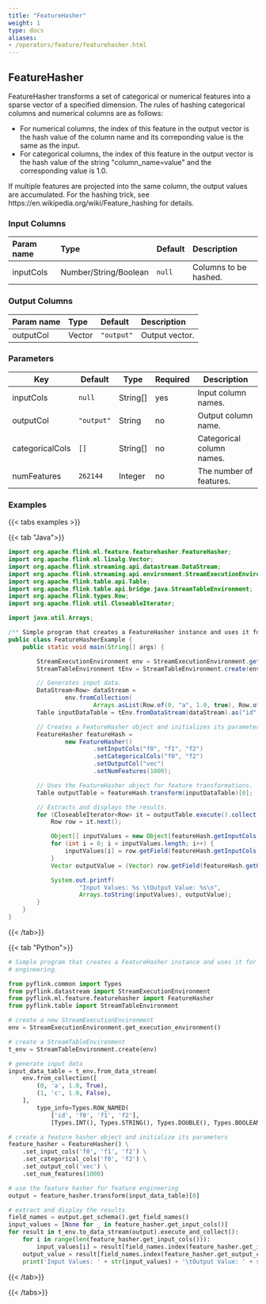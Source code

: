 ```yaml
---
title: "FeatureHasher"
weight: 1
type: docs
aliases:
- /operators/feature/featurehasher.html
---
```


<!--
Licensed to the Apache Software Foundation (ASF) under one
or more contributor license agreements.  See the NOTICE file
distributed with this work for additional information
regarding copyright ownership.  The ASF licenses this file
to you under the Apache License, Version 2.0 (the
"License"); you may not use this file except in compliance
with the License.  You may obtain a copy of the License at

  http://www.apache.org/licenses/LICENSE-2.0

Unless required by applicable law or agreed to in writing,
software distributed under the License is distributed on an
"AS IS" BASIS, WITHOUT WARRANTIES OR CONDITIONS OF ANY
KIND, either express or implied.  See the License for the
specific language governing permissions and limitations
under the License.
-->

## FeatureHasher

FeatureHasher transforms a set of categorical or numerical features into a sparse vector of
a specified dimension. The rules of hashing categorical columns and numerical columns are as
follows:

<ul>
<li>For numerical columns, the index of this feature in the output vector is the hash value of
      the column name and its correponding value is the same as the input.
<li>For categorical columns, the index of this feature in the output vector is the hash value
      of the string "column_name=value" and the corresponding value is 1.0.
</ul>

<p>If multiple features are projected into the same column, the output values are accumulated.
For the hashing trick, see https://en.wikipedia.org/wiki/Feature_hashing for details.

### Input Columns

| Param name | Type                  | Default | Description           |
|:-----------|:----------------------|:--------|:----------------------|
| inputCols  | Number/String/Boolean | `null`  | Columns to be hashed. |

### Output Columns

| Param name | Type   | Default    | Description    |
|:-----------|:-------|:-----------|:---------------|
| outputCol  | Vector | `"output"` | Output vector. |

### Parameters

| Key             | Default    | Type      | Required | Description               |
|-----------------|------------|-----------|----------|---------------------------|
| inputCols       | `null`     | String[]  | yes      | Input column names.       |
| outputCol       | `"output"` | String    | no       | Output column name.       |
| categoricalCols | `[]`       | String[]  | no       | Categorical column names. |
| numFeatures     | `262144`   | Integer   | no       | The number of features.   |
### Examples

{{< tabs examples >}}

{{< tab "Java">}}

```java
import org.apache.flink.ml.feature.featurehasher.FeatureHasher;
import org.apache.flink.ml.linalg.Vector;
import org.apache.flink.streaming.api.datastream.DataStream;
import org.apache.flink.streaming.api.environment.StreamExecutionEnvironment;
import org.apache.flink.table.api.Table;
import org.apache.flink.table.api.bridge.java.StreamTableEnvironment;
import org.apache.flink.types.Row;
import org.apache.flink.util.CloseableIterator;

import java.util.Arrays;

/** Simple program that creates a FeatureHasher instance and uses it for feature engineering. */
public class FeatureHasherExample {
    public static void main(String[] args) {

        StreamExecutionEnvironment env = StreamExecutionEnvironment.getExecutionEnvironment();
        StreamTableEnvironment tEnv = StreamTableEnvironment.create(env);

        // Generates input data.
        DataStream<Row> dataStream =
                env.fromCollection(
                        Arrays.asList(Row.of(0, "a", 1.0, true), Row.of(1, "c", 1.0, false)));
        Table inputDataTable = tEnv.fromDataStream(dataStream).as("id", "f0", "f1", "f2");

        // Creates a FeatureHasher object and initializes its parameters.
        FeatureHasher featureHash =
                new FeatureHasher()
                        .setInputCols("f0", "f1", "f2")
                        .setCategoricalCols("f0", "f2")
                        .setOutputCol("vec")
                        .setNumFeatures(1000);

        // Uses the FeatureHasher object for feature transformations.
        Table outputTable = featureHash.transform(inputDataTable)[0];

        // Extracts and displays the results.
        for (CloseableIterator<Row> it = outputTable.execute().collect(); it.hasNext(); ) {
            Row row = it.next();

            Object[] inputValues = new Object[featureHash.getInputCols().length];
            for (int i = 0; i < inputValues.length; i++) {
                inputValues[i] = row.getField(featureHash.getInputCols()[i]);
            }
            Vector outputValue = (Vector) row.getField(featureHash.getOutputCol());

            System.out.printf(
                    "Input Values: %s \tOutput Value: %s\n",
                    Arrays.toString(inputValues), outputValue);
        }
    }
}

```

{{< /tab>}}

{{< tab "Python">}}

```python
# Simple program that creates a FeatureHasher instance and uses it for feature
# engineering.

from pyflink.common import Types
from pyflink.datastream import StreamExecutionEnvironment
from pyflink.ml.feature.featurehasher import FeatureHasher
from pyflink.table import StreamTableEnvironment

# create a new StreamExecutionEnvironment
env = StreamExecutionEnvironment.get_execution_environment()

# create a StreamTableEnvironment
t_env = StreamTableEnvironment.create(env)

# generate input data
input_data_table = t_env.from_data_stream(
    env.from_collection([
        (0, 'a', 1.0, True),
        (1, 'c', 1.0, False),
    ],
        type_info=Types.ROW_NAMED(
            ['id', 'f0', 'f1', 'f2'],
            [Types.INT(), Types.STRING(), Types.DOUBLE(), Types.BOOLEAN()])))

# create a feature hasher object and initialize its parameters
feature_hasher = FeatureHasher() \
    .set_input_cols('f0', 'f1', 'f2') \
    .set_categorical_cols('f0', 'f2') \
    .set_output_col('vec') \
    .set_num_features(1000)

# use the feature hasher for feature engineering
output = feature_hasher.transform(input_data_table)[0]

# extract and display the results
field_names = output.get_schema().get_field_names()
input_values = [None for _ in feature_hasher.get_input_cols()]
for result in t_env.to_data_stream(output).execute_and_collect():
    for i in range(len(feature_hasher.get_input_cols())):
        input_values[i] = result[field_names.index(feature_hasher.get_input_cols()[i])]
    output_value = result[field_names.index(feature_hasher.get_output_col())]
    print('Input Values: ' + str(input_values) + '\tOutput Value: ' + str(output_value))

```

{{< /tab>}}

{{< /tabs>}}
